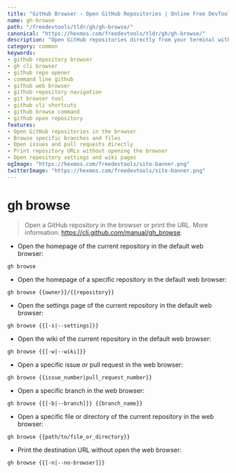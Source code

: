 ```yaml
---
title: "GitHub Browser - Open GitHub Repositories | Online Free DevTools by Hexmos"
name: gh-browse
path: "/freedevtools/tldr/gh/gh-browse/"
canonical: "https://hexmos.com/freedevtools/tldr/gh/gh-browse/"
description: "Open GitHub repositories directly from your terminal with GitHub Browser. Effortlessly browse repos, issues, and wikis using the gh CLI tool. Free online tool, no registration required."
category: common
keywords:
- github repository browser
- gh cli browser
- github repo opener
- command line github
- github web browser
- github repository navigation
- git browser tool
- github cli shortcuts
- github browse command
- github open repository
features:
- Open GitHub repositories in the browser
- Browse specific branches and files
- Open issues and pull requests directly
- Print repository URLs without opening the browser
- Open repository settings and wiki pages
ogImage: "https://hexmos.com/freedevtools/site-banner.png"
twitterImage: "https://hexmos.com/freedevtools/site-banner.png"
---
```


# gh browse

> Open a GitHub repository in the browser or print the URL.
> More information: <https://cli.github.com/manual/gh_browse>.

- Open the homepage of the current repository in the default web browser:

`gh browse`

- Open the homepage of a specific repository in the default web browser:

`gh browse {{owner}}/{{repository}}`

- Open the settings page of the current repository in the default web browser:

`gh browse {{[-s|--settings]}}`

- Open the wiki of the current repository in the default web browser:

`gh browse {{[-w|--wiki]}}`

- Open a specific issue or pull request in the web browser:

`gh browse {{issue_number|pull_request_number}}`

- Open a specific branch in the web browser:

`gh browse {{[-b|--branch]}} {{branch_name}}`

- Open a specific file or directory of the current repository in the web browser:

`gh browse {{path/to/file_or_directory}}`

- Print the destination URL without open the web browser:

`gh browse {{[-n|--no-browser]}}`
